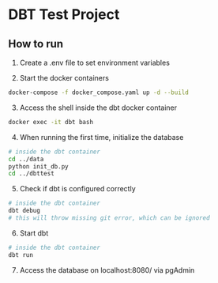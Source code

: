 # DBT Test Project


## How to run

1. Create a .env file to set environment variables

2. Start the docker containers
```bash
docker-compose -f docker_compose.yaml up -d --build 
```

3. Access the shell inside the dbt docker container
```bash
docker exec -it dbt bash
```

4. When running the first time, initialize the database
```bash
# inside the dbt container
cd ../data
python init_db.py
cd ../dbttest
```

5. Check if dbt is configured correctly
```bash
# inside the dbt container
dbt debug
# this will throw missing git error, which can be ignored
```

6. Start dbt
```bash
# inside the dbt container
dbt run
```

7. Access the database on localhost:8080/ via pgAdmin